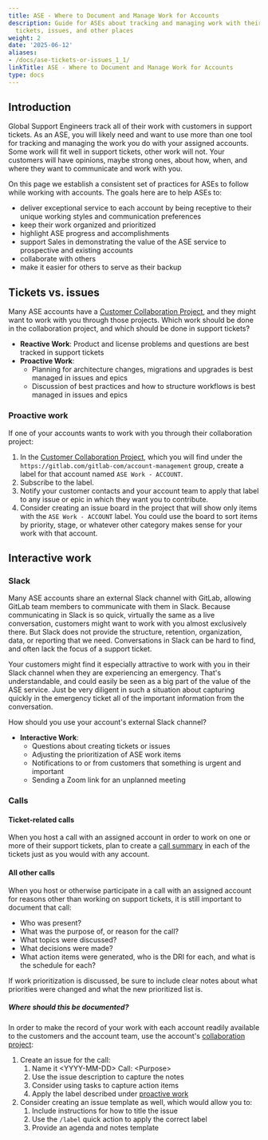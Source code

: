 ```yaml
---
title: ASE - Where to Document and Manage Work for Accounts
description: Guide for ASEs about tracking and managing work with their accounts in
  tickets, issues, and other places
weight: 2
date: '2025-06-12'
aliases:
- /docs/ase-tickets-or-issues_1_1/
linkTitle: ASE - Where to Document and Manage Work for Accounts
type: docs
---
```


## Introduction

Global Support Engineers track all of their work with customers in support
tickets. As an ASE, you will likely need and want to use more than one tool for
tracking and managing the work you do with your assigned accounts. Some work
will fit well in support tickets, other work will not. Your customers will have
opinions, maybe strong ones, about how, when, and where they want to communicate
and work with you.

On this page we establish a consistent set of practices for ASEs to
follow while working with accounts. The goals here are
to help ASEs to:

- deliver exceptional service to each account by being receptive to
  their unique working styles and communication preferences
- keep their work organized and prioritized
- highlight ASE progress and accomplishments
- support Sales in demonstrating the value of the ASE service to prospective
  and existing accounts
- collaborate with others
- make it easier for others to serve as their backup

## Tickets vs. issues

Many ASE accounts have a [Customer Collaboration Project](/handbook/customer-success/csm/customer-collaboration-project/),
and they might want to work with you through those projects. Which work should be
done in the collaboration project, and which should be done in support tickets?

- **Reactive Work**: Product and license problems and questions are best
  tracked in support tickets
- **Proactive Work**:
  - Planning for architecture changes, migrations and upgrades is best managed
    in issues and epics
  - Discussion of best practices and how to structure workflows is best managed
    in issues and epics

### Proactive work

If one of your accounts wants to work with you through their collaboration project:

1. In the [Customer Collaboration Project](/handbook/customer-success/csm/customer-collaboration-project/),
   which you will find under the
   `https://gitlab.com/gitlab-com/account-management` group,
   create a label for that account named `ASE Work - ACCOUNT`.
1. Subscribe to the label.
1. Notify your customer contacts and your account team to apply that label to
   any issue or epic in which they want you to contribute.
1. Consider creating an issue board in the project that will show only items
   with the `ASE Work - ACCOUNT` label. You could use the board to sort items
   by priority, stage, or whatever other category makes sense for your work
   with that account.

## Interactive work

### Slack

Many ASE accounts share an external Slack channel with GitLab, allowing GitLab
team members to communicate with them in Slack. Because communicating in Slack
is so quick, virtually the same as a live conversation, customers might want to
work with you almost exclusively there. But Slack does not provide the
structure, retention, organization, data, or reporting that we need.
Conversations in Slack can be hard to find, and often lack the focus of a
support ticket.

Your customers might find it especially attractive to work with you in their
Slack channel when they are experiencing an emergency. That's understandable,
and could easily be seen as a big part of the value of the ASE service. Just
be very diligent in such a situation about capturing quickly in the emergency
ticket all of the important information from the conversation.

How should you use your account's external Slack channel?

- **Interactive Work**:
  - Questions about creating tickets or issues
  - Adjusting the prioritization of ASE work items
  - Notifications to or from customers that something is urgent and important
  - Sending a Zoom link for an unplanned meeting

### Calls

#### Ticket-related calls

When you host a call with an assigned account in order to work on one or more
of their support tickets, plan to create a
[call summary](/handbook/support/workflows/customer_calls/#call-summary)
in each of the tickets just as you would with any account.

#### All other calls

When you host or otherwise participate in a call with an assigned account for
reasons other than working on support tickets, it is still important to document
that call:

- Who was present?
- What was the purpose of, or reason for the call?
- What topics were discussed?
- What decisions were made?
- What action items were generated, who is the DRI for each, and what is the
  schedule for each?

If work prioritization is discussed, be sure to include clear notes about what
priorities were changed and what the new prioritized list is.

##### Where should this be documented?

In order to make the record of your work with each account readily available
to the customers and the account team, use the account's
[collaboration project](/handbook/customer-success/csm/customer-collaboration-project/):

1. Create an issue for the call:
   1. Name it \<YYYY-MM-DD> Call: \<Purpose>
   1. Use the issue description to capture the notes
   1. Consider using tasks to capture action items
   1. Apply the label described under [proactive work](#proactive-work)
1. Consider creating an issue template as well, which would allow you to:
   1. Include instructions for how to title the issue
   1. Use the `/label` quick action to apply the correct label
   1. Provide an agenda and notes template
